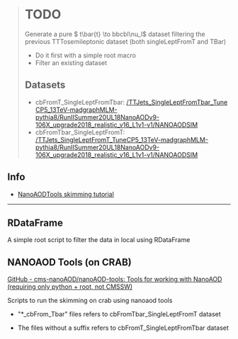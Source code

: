> # TODO
> 
> Generate a pure $ t\bar{t} \to bbcbl\nu_l$ dataset filtering the previous TTTosemileptonic dataset  (both singleLeptFromT and TBar)
> 
> - Do it first with a simple root macro
> - Filter an existing dataset
> 
> ## Datasets
> 
> - cbFromT_SingleLeptFromTbar: [/TTJets_SingleLeptFromTbar_TuneCP5_13TeV-madgraphMLM-pythia8/RunIISummer20UL18NanoAODv9-106X_upgrade2018_realistic_v16_L1v1-v1/NANOAODSIM](https://cmsweb.cern.ch/das/request?instance=prod/global&input=file+dataset%3D%2FTTJets_SingleLeptFromTbar_TuneCP5_13TeV-madgraphMLM-pythia8%2FRunIISummer20UL18NanoAODv9-106X_upgrade2018_realistic_v16_L1v1-v1%2FNANOAODSIM)
> - cbFromTbar_SingleLeptFromT: [/TTJets_SingleLeptFromT_TuneCP5_13TeV-madgraphMLM-pythia8/RunIISummer20UL18NanoAODv9-106X_upgrade2018_realistic_v16_L1v1-v1/NANOAODSIM](https://cmsweb.cern.ch/das/request?input=dataset%3D%2FTTJets_SingleLeptFromT_TuneCP5_13TeV-madgraphMLM-pythia8%2FRunIISummer20UL18NanoAODv9-106X_upgrade2018_realistic_v16_L1v1-v1%2FNANOAODSIM&instance=prod/global)

## Info

- [NanoAODTools skimming tutorial](../../tutorials/Skimming.md)

---

## RDataFrame

A simple root script to filter the data in local using RDataFrame

## NANOAOD Tools (on CRAB)

[GitHub - cms-nanoAOD/nanoAOD-tools: Tools for working with NanoAOD (requiring only python + root, not CMSSW)](https://github.com/cms-nanoAOD/nanoAOD-tools)

Scripts to run the skimming on crab using nanoaod tools 

- "*_cbFrom_Tbar" files refers to cbFromTbar_SingleLeptFromT dataset

- The files without a suffix refers to cbFromT_SingleLeptFromTbar dataset
